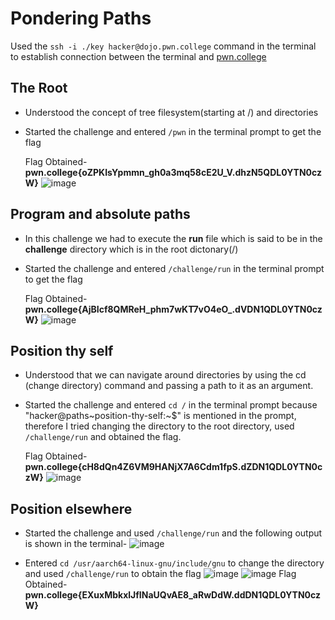 # Pondering Paths  
Used the `ssh -i ./key hacker@dojo.pwn.college` command in the terminal to establish connection between the terminal and [pwn.college](https://pwn.college/)  

## The Root
- Understood the concept of tree filesystem(starting at /) and directories
- Started the challenge and entered `/pwn` in the terminal prompt to get the flag
  
  Flag Obtained- **pwn.college{oZPKIsYpmmn_gh0a3mq58cE2U_V.dhzN5QDL0YTN0czW}**
  ![image](https://github.com/user-attachments/assets/b2d4d97b-bae9-44b0-bdd5-389b5cacc9f8)

## Program and absolute paths
- In this challenge we had to execute the **run** file which is said to be in the **challenge** directory which is in the root dictonary(/)
- Started the challenge and entered `/challenge/run` in the terminal prompt to get the flag

  Flag Obtained- **pwn.college{AjBIcf8QMReH_phm7wKT7vO4eO_.dVDN1QDL0YTN0czW}**
  ![image](https://github.com/user-attachments/assets/002d2136-c741-43b3-ba6d-f8087b1c109f)
## Position thy self
- Understood that we can navigate around directories by using the cd (change directory) command and passing a path to it as an argument.
- Started the challenge and entered `cd /` in the terminal prompt because "hacker@paths~position-thy-self:~$" is mentioned in the prompt, therefore I tried changing the directory to the root directory, used `/challenge/run` and obtained the flag.

  Flag Obtained- **pwn.college{cH8dQn4Z6VM9HANjX7A6Cdm1fpS.dZDN1QDL0YTN0czW}**
  ![image](https://github.com/user-attachments/assets/b006b87d-de29-44a1-abf4-767ed6247a3e)
## Position elsewhere
- Started the challenge and used `/challenge/run` and the following output is shown in the terminal-
  ![image](https://github.com/user-attachments/assets/d58545c5-0222-40c8-b960-88303b115116)
  
- Entered `cd /usr/aarch64-linux-gnu/include/gnu` to change the directory and used `/challenge/run` to obtain the flag
  ![image](https://github.com/user-attachments/assets/c0020f50-393b-4f71-80c6-f1c4b3100ecc)
  ![image](https://github.com/user-attachments/assets/9789a679-81e5-4976-85eb-b3cb65288793)
  Flag Obtained- **pwn.college{EXuxMbkxlJfINaUQvAE8_aRwDdW.ddDN1QDL0YTN0czW}**

  

  




  
